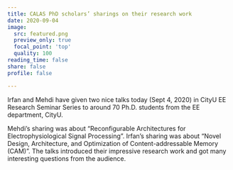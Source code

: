 ```yaml
---
title: CALAS PhD scholars’ sharings on their research work
date: 2020-09-04
image:
  src: featured.png
  preview_only: true
  focal_point: 'top'
  quality: 100
reading_time: false
share: false
profile: false

---
```

Irfan and Mehdi have given two nice talks today (Sept 4, 2020) in CityU EE Research Seminar Series to around 70 Ph.D. students from the EE department, CityU.
<!--more-->

Mehdi’s sharing was about “Reconfigurable Architectures for Electrophysiological Signal Processing”. Irfan’s sharing was about “Novel Design, Architecture, and Optimization of Content-addressable Memory (CAM)”. The talks introduced their impressive research work and got many interesting questions from the audience.
